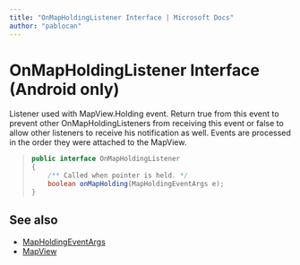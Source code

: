 ```yaml
---
title: "OnMapHoldingListener Interface | Microsoft Docs"
author: "pablocan"
---
```


# OnMapHoldingListener Interface (Android only)

Listener used with MapView.Holding event. Return true from this event to prevent other OnMapHoldingListeners from receiving this event or false to allow other listeners to receive his notification as well. Events are processed in the order they were attached to the MapView.

>```java
> public interface OnMapHoldingListener
> {
>     /** Called when pointer is held. */
>     boolean onMapHolding(MapHoldingEventArgs e);
> }
>```

## See also

* [MapHoldingEventArgs](MapHoldingEventArgs-class.md)
* [MapView](../MapView-class.md)